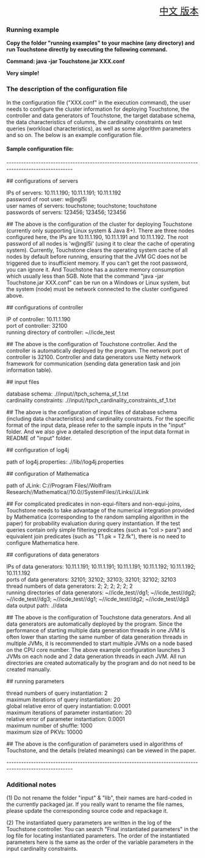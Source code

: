 <font size=5><div align="right"><a href="https://github.com/daseECNU/Touchstone/blob/master/running%20examples/README.md">中文 版本</a></div>
</font>

### Running example

**Copy the folder "running examples" to your machine (any directory) and run Touchstone directly by executing the following command.**

**Command: java -jar Touchstone.jar XXX.conf**

**Very simple!**


### The description of the configuration file

In the configuration file ("XXX.conf" in the execution command), the user needs to configure the cluster information for deploying Touchstone, the controller and data generators of Touchstone, the target database schema, the data characteristics of columns, the cardinality constraints on test queries (workload characteristics), as well as some algorithm parameters and so on. The below is an example configuration file.


#### Sample configuration file:

\-\-\-\-\-\-\-\-\-\-\-\-\-\-\-\-\-\-\-\-\-\-\-\-\-\-\-\-\-\-\-\-\-\-\-\-\-\-\-\-\-\-\-\-\-\-\-\-\-\-\-\-\-\-\-\-\-\-\-\-\-\-\-\-\-\-\-\-\-\-\-\-\-\-\-\-\-\-\-\-\-\-\-\-\-\-\-\-\-\-\-\-\-\-\-\-\-\-\-\-\-\-\-\-\-

\#\# configurations of servers

IPs of servers: 10.11.1.190; 10.11.1.191; 10.11.1.192  
password of root user: w@ngl5i  
user names of servers: touchstone; touchstone; touchstone  
passwords of servers: 123456; 123456; 123456  

\#\# The above is the configuration of the cluster for deploying Touchstone (currently only supporting Linux system & Java 8+). There are three nodes configured here, the IPs are 10.11.1.190, 10.11.1.191 and 10.11.1.192. The root password of all nodes is 'w@ngl5i' (using it to clear the cache of operating system). Currently, Touchstone clears the operating system cache of all nodes by default before running, ensuring that the JVM GC does not be triggered due to insufficient memory. If you can't get the root password, you can ignore it. And Touchstone has a austere memory consumption which usually less than 5GB. Note that the command "java -jar Touchstone.jar XXX.conf" can be run on a Windows or Linux system, but the system (node) must be network connected to the cluster configured above.


\#\# configurations of controller

IP of controller: 10.11.1.190  
port of controller: 32100  
running directory of controller: ~//icde_test  

\#\# The above is the configuration of Touchstone controller. And the controller is automatically deployed by the program. The network port of controller is 32100. Controller and data generators use Netty network framework for communication (sending data generation task and join information table).


\#\# input files

database schema: .//input//tpch_schema_sf_1.txt  
cardinality constraints: .//input//tpch_cardinality_constraints_sf_1.txt  

\#\# The above is the configuration of input files of database schema (including data characteristics) and cardinality constraints. For the specific format of the input data, please refer to the sample inputs in the "input" folder. And we also give a detailed description of the input data format in README of "input" folder.


\#\# configuration of log4j

path of log4j.properties: .//lib//log4j.properties  


\#\# configuration of Mathematica

path of JLink: C://Program Files//Wolfram Research//Mathematica//10.0//SystemFiles//Links//JLink  

\#\# For complicated predicates in non-equi-filters and non-equi-joins, Touchstone needs to take advantage of the numerical integration provided by Mathematica (corresponding to the random sampling algorithm in the paper) for probability evaluation during query instantiation. If the test queries contain only simple filtering predicates (such as "col > para") and equivalent join predicates (such as "T1.pk = T2.fk"), there is no need to configure Mathematica here.


\#\# configurations of data generators

IPs of data generators: 10.11.1.191; 10.11.1.191; 10.11.1.191; 10.11.1.192; 10.11.1.192; 10.11.1.192  
ports of data generators: 32101; 32102; 32103; 32101; 32102; 32103  
thread numbers of data generators: 2; 2; 2; 2; 2; 2  
running directories of data generators: ~//icde_test//dg1; ~//icde_test//dg2; ~//icde_test//dg3; ~//icde_test//dg1; ~//icde_test//dg2; ~//icde_test//dg3  
data output path: .//data  


\#\# The above is the configuration of Touchstone data generators. And all data generators are automatically deployed by the program. Since the performance of starting multiple data generation threads in one JVM is often lower than starting the same number of data generation threads in multiple JVMs, it is recommended to start multiple JVMs on a node based on the CPU core number. The above example configuration launches 3 JVMs on each node and 2 data generation threads in each JVM. All run directories are created automatically by the program and do not need to be created manually.


\#\# running parameters

thread numbers of query instantiation: 2  
maximum iterations of query instantiation: 20  
global relative error of query instantiation: 0.0001  
maximum iterations of parameter instantiation: 20  
relative error of parameter instantiation: 0.0001  
maximum number of shuffle: 1000  
maximum size of PKVs: 10000  

\#\# The above is the configuration of parameters used in algorithms of Touchstone, and the details (related meanings) can be viewed in the paper.

\-\-\-\-\-\-\-\-\-\-\-\-\-\-\-\-\-\-\-\-\-\-\-\-\-\-\-\-\-\-\-\-\-\-\-\-\-\-\-\-\-\-\-\-\-\-\-\-\-\-\-\-\-\-\-\-\-\-\-\-\-\-\-\-\-\-\-\-\-\-\-\-\-\-\-\-\-\-\-\-\-\-\-\-\-\-\-\-\-\-\-\-\-\-\-\-\-\-\-\-\-\-\-\-\-


### Additional notes

(1) Do not rename the folder "input" & "lib", their names are hard-coded in the currently packaged jar. If you really want to rename the file names, please update the corresponding source code and repackage it.

(2) The instantiated query parameters are written in the log of the Touchstone controller. You can search "Final instantiated parameters" in the log file for locating instantiated parameters. The order of the instantiated parameters here is the same as the order of the variable parameters in the input cardinality constraints.
